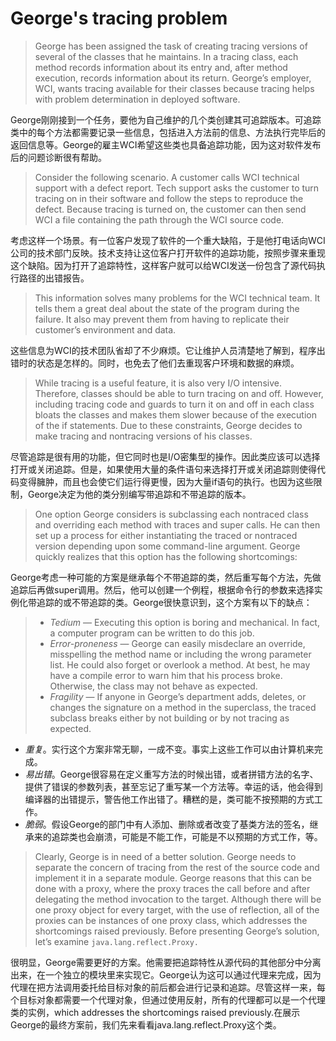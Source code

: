 # George's tracing problem

> George has been assigned the task of creating tracing versions of several of the classes that he maintains. In a tracing class, each method records information about its entry and, after method execution, records information about its return. George’s employer, WCI, wants tracing available for their classes because tracing helps with problem determination in deployed software.

George刚刚接到一个任务，要他为自己维护的几个类创建其可追踪版本。可追踪类中的每个方法都需要记录一些信息，包括进入方法前的信息、方法执行完毕后的返回信息等。George的雇主WCI希望这些类也具备追踪功能，因为这对软件发布后的问题诊断很有帮助。

> Consider the following scenario. A customer calls WCI technical support with a defect report. Tech support asks the customer to turn tracing on in their software and follow the steps to reproduce the defect. Because tracing is turned on, the customer can then send WCI a file containing the path through the WCI source code.

考虑这样一个场景。有一位客户发现了软件的一个重大缺陷，于是他打电话向WCI公司的技术部门反映。技术支持让这位客户打开软件的追踪功能，按照步骤来重现这个缺陷。因为打开了追踪特性，这样客户就可以给WCI发送一份包含了源代码执行路径的出错报告。

> This information solves many problems for the WCI technical team. It tells them a great deal about the state of the program during the failure. It also may prevent them from having to replicate their customer’s environment and data.

这些信息为WCI的技术团队省却了不少麻烦。它让维护人员清楚地了解到，程序出错时的状态是怎样的。同时，也免去了他们去重现客户环境和数据的麻烦。

> While tracing is a useful feature, it is also very I/O intensive. Therefore, classes should be able to turn tracing on and off. However, including tracing code and guards to turn it on and off in each class bloats the classes and makes them slower because of the execution of the if statements. Due to these constraints, George decides to make tracing and nontracing versions of his classes.

尽管追踪是很有用的功能，但它同时也是I/O密集型的操作。因此类应该可以选择打开或关闭追踪。但是，如果使用大量的条件语句来选择打开或关闭追踪则使得代码变得臃肿，而且也会使它们运行得更慢，因为大量if语句的执行。也因为这些限制，George决定为他的类分别编写带追踪和不带追踪的版本。

> One option George considers is subclassing each nontraced class and overriding each method with traces and super calls. He can then set up a process for either instantiating the traced or nontraced version depending upon some command-line argument. George quickly realizes that this option has the following shortcomings:

George考虑一种可能的方案是继承每个不带追踪的类，然后重写每个方法，先做追踪后再做super调用。然后，他可以创建一个例程，根据命令行的参数来选择实例化带追踪的或不带追踪的类。George很快意识到，这个方案有以下的缺点：

> * _Tedium_ — Executing this option is boring and mechanical. In fact, a computer program can be written to do this job.
> * _Error-proneness_ — George can easily misdeclare an override, misspelling the method name or including the wrong parameter list. He could also forget or overlook a method. At best, he may have a compile error to warn him that his process broke. Otherwise, the class may not behave as expected.
> * _Fragility_ — If anyone in George’s department adds, deletes, or changes the signature on a method in the superclass, the traced subclass breaks either by not building or by not tracing as expected.

* _重复_。实行这个方案非常无聊，一成不变。事实上这些工作可以由计算机来完成。
* _易出错_。George很容易在定义重写方法的时候出错，或者拼错方法的名字、提供了错误的参数列表，甚至忘记了重写某一个方法等。幸运的话，他会得到编译器的出错提示，警告他工作出错了。糟糕的是，类可能不按预期的方式工作。
* _脆弱_。假设George的部门中有人添加、删除或者改变了基类方法的签名，继承来的追踪类也会崩溃，可能是不能工作，可能是不以预期的方式工作，等。

> Clearly, George is in need of a better solution. George needs to separate the concern of tracing from the rest of the source code and implement it in a separate module. George reasons that this can be done with a proxy, where the proxy traces the call before and after delegating the method invocation to the target. Although there will be one proxy object for every target, with the use of reflection, all of the proxies can be instances of one proxy class, which addresses the shortcomings raised previously. Before presenting George’s solution, let’s examine `java.lang.reflect.Proxy.`

很明显，George需要更好的方案。他需要把追踪特性从源代码的其他部分中分离出来，在一个独立的模块里来实现它。George认为这可以通过代理来完成，因为代理在把方法调用委托给目标对象的前后都会进行记录和追踪。尽管这样一来，每个目标对象都需要一个代理对象，但通过使用反射，所有的代理都可以是一个代理类的实例，which addresses the shortcomings raised previously.在展示George的最终方案前，我们先来看看java.lang.reflect.Proxy这个类。